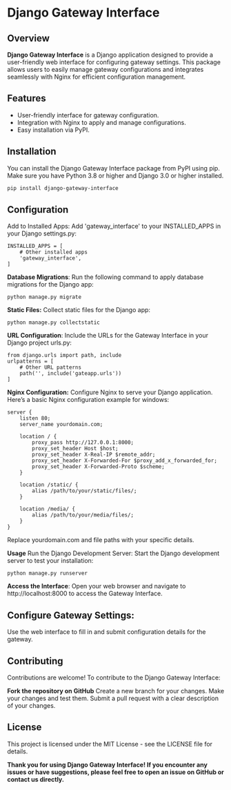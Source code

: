 # Django Gateway Interface

## Overview

**Django Gateway Interface** is a Django application designed to provide a user-friendly web interface for configuring gateway settings. This package allows users to easily manage gateway configurations and integrates seamlessly with Nginx for efficient configuration management.

## Features

- User-friendly interface for gateway configuration.
- Integration with Nginx to apply and manage configurations.
- Easy installation via PyPI.

## Installation

You can install the Django Gateway Interface package from PyPI using pip. Make sure you have Python 3.8 or higher and Django 3.0 or higher installed.

```bash
pip install django-gateway-interface
```


## Configuration
Add to Installed Apps:
Add 'gateway_interface' to your INSTALLED_APPS in your Django settings.py:

```
INSTALLED_APPS = [
    # Other installed apps
    'gateway_interface',
]
```
**Database Migrations**:
Run the following command to apply database migrations for the Django app:
```
python manage.py migrate
```

**Static Files:**
Collect static files for the Django app:

```
python manage.py collectstatic
```

**URL Configuration**:
Include the URLs for the Gateway Interface in your Django project urls.py:

```
from django.urls import path, include
urlpatterns = [
    # Other URL patterns
    path('', include('gateapp.urls'))
]
```
**Nginx Configuration:**
Configure Nginx to serve your Django application. Here’s a basic Nginx configuration example for windows:

```
server {
    listen 80;
    server_name yourdomain.com;

    location / {
        proxy_pass http://127.0.0.1:8000;
        proxy_set_header Host $host;
        proxy_set_header X-Real-IP $remote_addr;
        proxy_set_header X-Forwarded-For $proxy_add_x_forwarded_for;
        proxy_set_header X-Forwarded-Proto $scheme;
    }

    location /static/ {
        alias /path/to/your/static/files/;
    }

    location /media/ {
        alias /path/to/your/media/files/;
    }
}
```
Replace yourdomain.com and file paths with your specific details.

**Usage**
Run the Django Development Server:
Start the Django development server to test your installation:

```
python manage.py runserver
```

**Access the Interface**:
Open your web browser and navigate to http://localhost:8000 to access the Gateway Interface.

## Configure Gateway Settings:
Use the web interface to fill in and submit configuration details for the gateway.

## Contributing
Contributions are welcome! To contribute to the Django Gateway Interface:

**Fork the repository on GitHub**
Create a new branch for your changes.
Make your changes and test them.
Submit a pull request with a clear description of your changes.

## License
This project is licensed under the MIT License - see the LICENSE file for details.



**Thank you for using Django Gateway Interface! If you encounter any issues or have suggestions, please feel free to open an issue on GitHub or contact us directly.**

